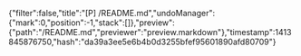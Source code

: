 {"filter":false,"title":"[P] /README.md","undoManager":{"mark":0,"position":-1,"stack":[]},"preview":{"path":"/README.md","previewer":"preview.markdown"},"timestamp":1413845876750,"hash":"da39a3ee5e6b4b0d3255bfef95601890afd80709"}